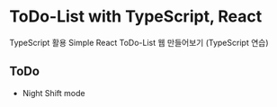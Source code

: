 # ToDo-List with TypeScript, React

TypeScript 활용 Simple React ToDo-List 웹 만들어보기 (TypeScript 연습)

## ToDo

- Night Shift mode
